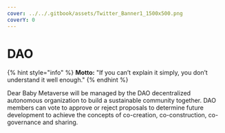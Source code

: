 ```yaml
---
cover: ../../.gitbook/assets/Twitter_Banner1_1500x500.png
coverY: 0
---
```


# DAO

{% hint style="info" %}
**Motto:** "If you can’t explain it simply, you don’t understand it well enough."
{% endhint %}

Dear Baby Metaverse will be managed by the DAO decentralized autonomous organization to build a sustainable community together. DAO members can vote to approve or reject proposals to determine future development to achieve the concepts of co-creation, co-construction, co-governance and sharing.
